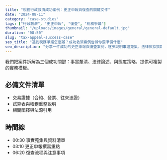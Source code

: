 ```yaml
---
title: "稅務行政救濟成功案例：更正申報與復查的關鍵文件"
date: "2024-08-11"
category: "case-studies"
tags: ["行政救濟", "更正申報", "復查", "稅務爭議"]
thumbnail: "/uploads/images/general/general-default.jpg"
duration: "08:50"
slug: "tax-appeal-success-case"
seo_title: "遇到稅務爭議怎麼辦？成功救濟案例告訴你要準備什麼"
seo_description: "分享一件成功的更正申報與復查案例，逐步說明事證蒐集、法律依據撰寫與溝通節奏，附文件清單供下載。"
---
```


我們把案件拆解為三個成功關鍵：事實釐清、法律論述、與態度策略，提供可複製的實務模板。

## 必備文件清單

- 交易證據（合約、發票、往來憑證）
- 試算表與帳務重整說明
- 相關函釋與法源引用

## 時間線

- 00:30 事實蒐集與資料清單
- 03:10 更正申報撰寫重點
- 06:20 復查流程與注意事項

